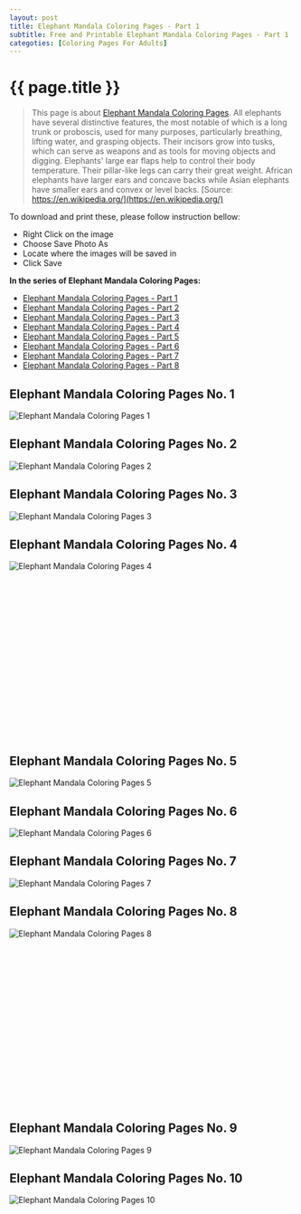 ```yaml
---
layout: post
title: Elephant Mandala Coloring Pages - Part 1
subtitle: Free and Printable Elephant Mandala Coloring Pages - Part 1
categoties: [Coloring Pages For Adults]
---
```

{{ page.title }}
================
> This page is about [Elephant Mandala Coloring Pages](https://freecoloringpages.github.io/). All elephants have several distinctive features, the most notable of which is a long trunk or proboscis, used for many purposes, particularly breathing, lifting water, and grasping objects. Their incisors grow into tusks, which can serve as weapons and as tools for moving objects and digging. Elephants' large ear flaps help to control their body temperature. Their pillar-like legs can carry their great weight. African elephants have larger ears and concave backs while Asian elephants have smaller ears and convex or level backs. [Source: https://en.wikipedia.org/](https://en.wikipedia.org/)

To download and print these, please follow instruction bellow:
* Right Click on the image 
* Choose Save Photo As 
* Locate where the images will be saved in 
* Click Save

**In the series of Elephant Mandala Coloring Pages:**

* [Elephant Mandala Coloring Pages - Part 1](https://freecoloringpages.github.io/2017/11/28/Elephant-Mandala-Coloring-Pages-part-1.html)
* [Elephant Mandala Coloring Pages - Part 2](https://freecoloringpages.github.io/2017/11/28/Elephant-Mandala-Coloring-Pages-part-2.html)
* [Elephant Mandala Coloring Pages - Part 3](https://freecoloringpages.github.io/2017/11/28/Elephant-Mandala-Coloring-Pages-part-3.html)
* [Elephant Mandala Coloring Pages - Part 4](https://freecoloringpages.github.io/2017/11/28/Elephant-Mandala-Coloring-Pages-part-4.html)
* [Elephant Mandala Coloring Pages - Part 5](https://freecoloringpages.github.io/2017/11/28/Elephant-Mandala-Coloring-Pages-part-5.html)
* [Elephant Mandala Coloring Pages - Part 6](https://freecoloringpages.github.io/2017/11/28/Elephant-Mandala-Coloring-Pages-part-6.html)
* [Elephant Mandala Coloring Pages - Part 7](https://freecoloringpages.github.io/2017/11/28/Elephant-Mandala-Coloring-Pages-part-7.html)
* [Elephant Mandala Coloring Pages - Part 8](https://freecoloringpages.github.io/2017/11/28/Elephant-Mandala-Coloring-Pages-part-8.html)

## Elephant Mandala Coloring Pages No. 1
![Elephant Mandala Coloring Pages 1](https://freecoloringpages.github.io/img2/Elephant-Mandala-Coloring-Pages%20(1).jpg "Elephant Mandala Coloring Pages 1")

## Elephant Mandala Coloring Pages No. 2
![Elephant Mandala Coloring Pages 2](https://freecoloringpages.github.io/img2/Elephant-Mandala-Coloring-Pages%20(2).jpg "Elephant Mandala Coloring Pages 2")

## Elephant Mandala Coloring Pages No. 3
![Elephant Mandala Coloring Pages 3](https://freecoloringpages.github.io/img2/Elephant-Mandala-Coloring-Pages%20(3).jpg "Elephant Mandala Coloring Pages 3")

## Elephant Mandala Coloring Pages No. 4
![Elephant Mandala Coloring Pages 4](https://freecoloringpages.github.io/img2/Elephant-Mandala-Coloring-Pages%20(4).jpg "Elephant Mandala Coloring Pages 4")

<script async src="//pagead2.googlesyndication.com/pagead/js/adsbygoogle.js"></script><!-- Texxtonly --><ins class="adsbygoogle" style="display:inline-block;width:336px;height:280px" data-ad-client="ca-pub-6753140515841889" data-ad-slot="3207852233"></ins><script>(adsbygoogle = window.adsbygoogle || []).push({}); </script>

## Elephant Mandala Coloring Pages No. 5
![Elephant Mandala Coloring Pages 5](https://freecoloringpages.github.io/img2/Elephant-Mandala-Coloring-Pages%20(5).jpg "Elephant Mandala Coloring Pages 5")

## Elephant Mandala Coloring Pages No. 6
![Elephant Mandala Coloring Pages 6](https://freecoloringpages.github.io/img2/Elephant-Mandala-Coloring-Pages%20(6).jpg "Elephant Mandala Coloring Pages 6")

## Elephant Mandala Coloring Pages No. 7
![Elephant Mandala Coloring Pages 7](https://freecoloringpages.github.io/img2/Elephant-Mandala-Coloring-Pages%20(7).jpg "Elephant Mandala Coloring Pages 7")

## Elephant Mandala Coloring Pages No. 8
![Elephant Mandala Coloring Pages 8](https://freecoloringpages.github.io/img2/Elephant-Mandala-Coloring-Pages%20(8).jpg "Elephant Mandala Coloring Pages 8")

<script async src="//pagead2.googlesyndication.com/pagead/js/adsbygoogle.js"></script><!-- Texxtonly --><ins class="adsbygoogle" style="display:inline-block;width:336px;height:280px" data-ad-client="ca-pub-6753140515841889" data-ad-slot="3207852233"></ins><script>(adsbygoogle = window.adsbygoogle || []).push({}); </script>

## Elephant Mandala Coloring Pages No. 9
![Elephant Mandala Coloring Pages 9](https://freecoloringpages.github.io/img2/Elephant-Mandala-Coloring-Pages%20(9).jpg "Elephant Mandala Coloring Pages 9")

## Elephant Mandala Coloring Pages No. 10
![Elephant Mandala Coloring Pages 10](https://freecoloringpages.github.io/img2/Elephant-Mandala-Coloring-Pages%20(10).jpg "Elephant Mandala Coloring Pages 10")

